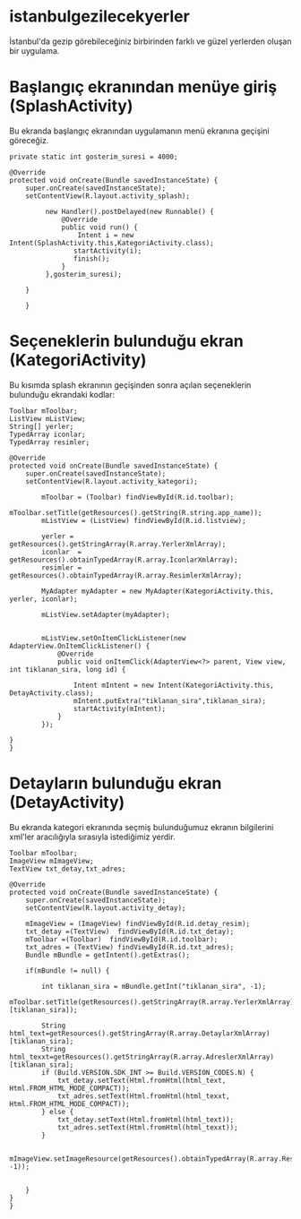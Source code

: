 # istanbulgezilecekyerler
İstanbul'da gezip görebileceğiniz birbirinden farklı ve güzel yerlerden oluşan bir uygulama.

# Başlangıç ekranından menüye giriş (SplashActivity)
 Bu ekranda başlangıç ekranından uygulamanın menü ekranına geçişini göreceğiz.

    private static int gosterim_suresi = 4000;

    @Override
    protected void onCreate(Bundle savedInstanceState) {
        super.onCreate(savedInstanceState);
        setContentView(R.layout.activity_splash);

             new Handler().postDelayed(new Runnable() {
                 @Override
                 public void run() {
                     Intent i = new Intent(SplashActivity.this,KategoriActivity.class);
                    startActivity(i);
                    finish();
                 }
             },gosterim_suresi);

        }

        }
   
   # Seçeneklerin bulunduğu ekran (KategoriActivity)
   Bu kısımda splash ekranının geçişinden sonra açılan seçeneklerin bulunduğu ekrandaki kodlar:
  
    Toolbar mToolbar;
    ListView mListView;
    String[] yerler;
    TypedArray iconlar;
    TypedArray resimler;

    @Override
    protected void onCreate(Bundle savedInstanceState) {
        super.onCreate(savedInstanceState);
        setContentView(R.layout.activity_kategori);

            mToolbar = (Toolbar) findViewById(R.id.toolbar);
            mToolbar.setTitle(getResources().getString(R.string.app_name));
            mListView = (ListView) findViewById(R.id.listview);

            yerler = getResources().getStringArray(R.array.YerlerXmlArray);
            iconlar  = getResources().obtainTypedArray(R.array.İconlarXmlArray);
            resimler = getResources().obtainTypedArray(R.array.ResimlerXmlArray);

            MyAdapter myAdapter = new MyAdapter(KategoriActivity.this, yerler, iconlar);

            mListView.setAdapter(myAdapter);


            mListView.setOnItemClickListener(new AdapterView.OnItemClickListener() {
                @Override
                public void onItemClick(AdapterView<?> parent, View view, int tiklanan_sira, long id) {

                    Intent mIntent = new Intent(KategoriActivity.this, DetayActivity.class);
                    mIntent.putExtra("tiklanan_sira",tiklanan_sira);
                    startActivity(mIntent);
                }
            });

    }
    }
# Detayların bulunduğu ekran (DetayActivity)
Bu ekranda kategori ekranında seçmiş bulunduğumuz ekranın bilgilerini xml'ler aracılığıyla sırasıyla istediğimiz yerdir.
    
    Toolbar mToolbar;
    ImageView mImageView;
    TextView txt_detay,txt_adres;

    @Override
    protected void onCreate(Bundle savedInstanceState) {
        super.onCreate(savedInstanceState);
        setContentView(R.layout.activity_detay);

        mImageView = (ImageView) findViewById(R.id.detay_resim);
        txt_detay =(TextView)  findViewById(R.id.txt_detay);
        mToolbar =(Toolbar)  findViewById(R.id.toolbar);
        txt_adres = (TextView) findViewById(R.id.txt_adres);
        Bundle mBundle = getIntent().getExtras();

        if(mBundle != null) {

            int tiklanan_sira = mBundle.getInt("tiklanan_sira", -1);
            mToolbar.setTitle(getResources().getStringArray(R.array.YerlerXmlArray)[tiklanan_sira]);

            String html_text=getResources().getStringArray(R.array.DetaylarXmlArray)[tiklanan_sira];
            String html_texxt=getResources().getStringArray(R.array.AdreslerXmlArray)[tiklanan_sira];
            if (Build.VERSION.SDK_INT >= Build.VERSION_CODES.N) {
                txt_detay.setText(Html.fromHtml(html_text, Html.FROM_HTML_MODE_COMPACT));
                txt_adres.setText(Html.fromHtml(html_texxt, Html.FROM_HTML_MODE_COMPACT));
            } else {
                txt_detay.setText(Html.fromHtml(html_text));
                txt_adres.setText(Html.fromHtml(html_texxt));
            }

            mImageView.setImageResource(getResources().obtainTypedArray(R.array.ResimlerXmlArray).getResourceId(tiklanan_sira, -1));


        }
    }
    }
